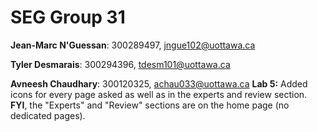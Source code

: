 # SEG Group 31

**Jean-Marc N'Guessan**: 300289497, jngue102@uottawa.ca

**Tyler Desmarais**: 300294396, tdesm101@uottawa.ca

**Avneesh Chaudhary**: 300120325, achau033@uottawa.ca
**Lab 5:**
Added icons for every page asked as well as in the experts and review section.
**FYI**, the "Experts" and "Review" sections are on the home page (no dedicated pages).

